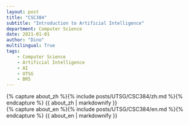 ```yaml
---
layout: post
title: "CSC384"
subtitle: "Introduction to Artificial Intelligence"
department: Computer Science
date: 2021-01-01
author: "Dino"
multilingual: True
tags:
    - Computer Science
    - Artificial Intelligence
    - AI
    - UTSG
    - BR5
---
```

<!-- Chinese Version -->
<div class="zh post-container">
    {% capture about_zh %}{% include posts/UTSG/CSC384/zh.md %}{% endcapture %}
    {{ about_zh | markdownify }}
</div>

<!-- English Version -->
<div class="en post-container">
    {% capture about_en %}{% include posts/UTSG/CSC384/en.md %}{% endcapture %}
    {{ about_en | markdownify }}
</div>